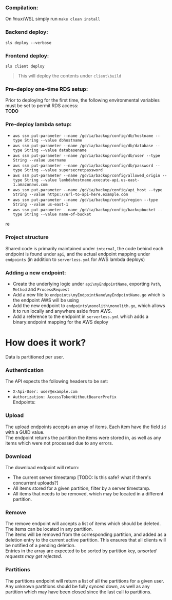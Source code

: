 ### Compilation:
On _linux_/WSL simply run `make clean install`

### Backend deploy:
`sls deploy --verbose`

### Frontend deploy:
`sls client deploy`  
>This will deploy the contents under `client\build`


### Pre-deploy one-time RDS setup:
Prior to deploying for the first time, the following environmental variables must be set to permit RDS access:  
**TODO**

### Pre-deploy lambda setup:
* `aws ssm put-parameter --name /gd/ia/backup/config/db/hostname --type String --value dbhostname` 
* `aws ssm put-parameter --name /gd/ia/backup/config/db/database --type String --value databasename`  
* `aws ssm put-parameter --name /gd/ia/backup/config/db/user --type String --value username`  
* `aws ssm put-parameter --name /gd/ia/backup/config/db/password --type String --value supersecretpassword`   
* `aws ssm put-parameter --name /gd/ia/backup/config/allowed_origin --type String --value lambdahostname.execute-api.us-east-1.amazonaws.com`  
* `aws ssm put-parameter --name /gd/ia/backup/config/api_host --type String --value https://url-to-api-here.example.com`  
* `aws ssm put-parameter --name /gd/ia/backup/config/region --type String --value us-east-1`  
* `aws ssm put-parameter --name /gd/ia/backup/config/backupbucket --type String --value name-of-bucket`  

re
### Project structure
Shared code is primarily maintained under `internal`, the code behind each endpoint is found under `api`, and the actual endpoint mapping under `endpoints` (in addition to `serverless.yml` for AWS lambda deploys)


### Adding a new endpoint:
* Create the underlying logic under `api\myEndpointName`, exporting `Path`, `Method` and `ProcessRequest`
* Add a new file to `endpoints\myEndpointName\myEndpointName.go` which is the endpoint AWS will be using
* Add the new endpoint to `endpoints\monolith\monolith.go`, which allows it to run locally and anywhere aside from AWS.
* Add a reference to the endpoint in `serverless.yml` which adds a binary:endpoint mapping for the AWS deploy


# How does it work?
Data is partitioned per user.

### Authentication
The API expects the following headers to be set:
* `X-Api-User: user@example.com`  
* `Authorization: AccessTokenWithoutBearerPrefix`  
Endpoints:

### Upload
The upload endpoints accepts an array of items. Each item have the field `id` with a GUID value.  
The endpoint returns the partition the items were stored in, as well as any items which were not processed due to any errors. 

### Download
The download endpoint will return:
* The current server timestamp [TODO: Is this safe? what if there's concurrent uploads?]
* All items stored for a given partition, filter by a server timestamp.  
* All items that needs to be removed, which may be located in a different partition.

 
### Remove
The remove endpoint will accepts a list of items which should be deleted. The items can be located in any partition.  
The items will be removed from the corresponding partition, and added as a deletion entry to the current active partition. This ensures that all clients will be notified of a pending deletion.  
Entries in the array are expected to be sorted by partition key, _unsorted requests may get rejected_.

### Partitions
The partitions endpoint will return a list of all the partitions for a given user. Any unknown partitions should be fully synced down, as well as any partition which may have been closed since the last call to partitions.
